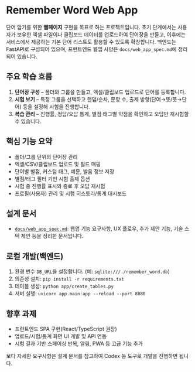 # Remember Word Web App

단어 암기를 위한 **웹페이지** 구현을 목표로 하는 프로젝트입니다. 초기 단계에서는 사용자가 보유한 엑셀 파일이나 클립보드 데이터를 업로드하여 단어장을 만들고, 이후에는 서비스에서 제공하는 기본 단어 리스트도 활용할 수 있도록 확장합니다. 백엔드는 FastAPI로 구성되어 있으며, 프런트엔드 웹앱 사양은 `docs/web_app_spec.md`에 정리되어 있습니다.

## 주요 학습 흐름
1. **단어장 구성** – 폴더와 그룹을 만들고, 엑셀/클립보드 업로드로 단어를 등록합니다.
2. **시험 보기** – 특정 그룹을 선택하고 랜덤/순차, 문항 수, 출제 방향(단어→뜻/뜻→단어) 등을 설정해 시험을 진행합니다.
3. **복습 관리** – 진행률, 정답/오답 통계, 별점·태그별 약점을 확인하고 오답만 재시험할 수 있습니다.

## 핵심 기능 요약
- 폴더/그룹 단위의 단어장 관리
- 엑셀/CSV/클립보드 업로드 및 필드 매핑
- 단어별 별점, 커스텀 태그, 예문, 발음 정보 저장
- 별점/태그 필터 기반 시험 출제 옵션
- 시험 중 진행률 표시와 종료 후 오답 재시험
- 프로필(사용자) 관리 및 시험 히스토리/통계 대시보드

## 설계 문서
- [`docs/web_app_spec.md`](docs/web_app_spec.md): 웹앱 기능 요구사항, UX 플로우, 추가 제안 기능, 기술 스택 제안 등을 정리한 문서입니다.

## 로컬 개발(백엔드)
1. 환경 변수 `DB_URL`을 설정합니다. (예: `sqlite:///./remember_word.db`)
2. 의존성 설치: `pip install -r requirements.txt`
3. 테이블 생성: `python app/create_tables.py`
4. 서버 실행: `uvicorn app.main:app --reload --port 8080`

## 향후 과제
- 프런트엔드 SPA 구현(React/TypeScript 권장)
- 업로드/시험/통계 화면 UI 개발 및 API 연동
- 시험 결과 기반 스페이싱 반복, 알림, PWA 등 고급 기능 추가

보다 자세한 요구사항은 설계 문서를 참고하여 Codex 등 도구로 개발을 진행하면 됩니다.
